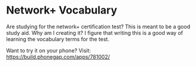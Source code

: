 Network+ Vocabulary
================

Are studying for the network+ certification test?  This is meant to be a good study aid.  Why am I creating it?  I figure that writing this is a good way of learning the vocabulary terms for the test.

Want to try it on your phone? Visit: https://build.phonegap.com/apps/781002/
